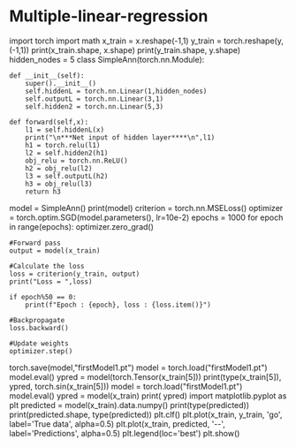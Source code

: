 # Multiple-linear-regression
import torch
import math
x_train = x.reshape(-1,1)
y_train = torch.reshape(y,(-1,1))
print(x_train.shape, x.shape)
print(y_train.shape, y.shape)
hidden_nodes = 5
class SimpleAnn(torch.nn.Module):
    
    def __init__(self):
        super().__init__()
        self.hiddenL = torch.nn.Linear(1,hidden_nodes)
        self.outputL = torch.nn.Linear(3,1)
        self.hidden2 = torch.nn.Linear(5,3)
    
    def forward(self,x):
        l1 = self.hiddenL(x)
        print("\n***Net input of hidden layer****\n",l1)
        h1 = torch.relu(l1)
        l2 = self.hidden2(h1)
        obj_relu = torch.nn.ReLU()
        h2 = obj_relu(l2)
        l3 = self.outputL(h2)
        h3 = obj_relu(l3)
        return h3
        
model = SimpleAnn()
print(model)
criterion = torch.nn.MSELoss()
optimizer = torch.optim.SGD(model.parameters(), lr=10e-2)
epochs = 1000
for epoch in range(epochs):
    optimizer.zero_grad()    
    
    #Forward pass
    output = model(x_train)
    
    #Calculate the loss
    loss = criterion(y_train, output)
    print("Loss = ",loss)
    
    if epoch%50 == 0:
        print(f"Epoch : {epoch}, loss : {loss.item()}")
            
    #Backpropagate 
    loss.backward()
        
    #Update weights
    optimizer.step()
torch.save(model,"firstModel1.pt")
model = torch.load("firstModel1.pt")
model.eval()
ypred = model(torch.Tensor(x_train[5]))
print(type(x_train[5]), ypred, torch.sin(x_train[5]))
model = torch.load("firstModel1.pt")
model.eval()
ypred = model(x_train)
print( ypred)
import matplotlib.pyplot as plt
predicted = model(x_train).data.numpy()
print(type(predicted))
print(predicted.shape, type(predicted))
plt.clf()
plt.plot(x_train, y_train, 'go', label='True data', alpha=0.5)
plt.plot(x_train, predicted, '--', label='Predictions', alpha=0.5)
plt.legend(loc='best')
plt.show()
